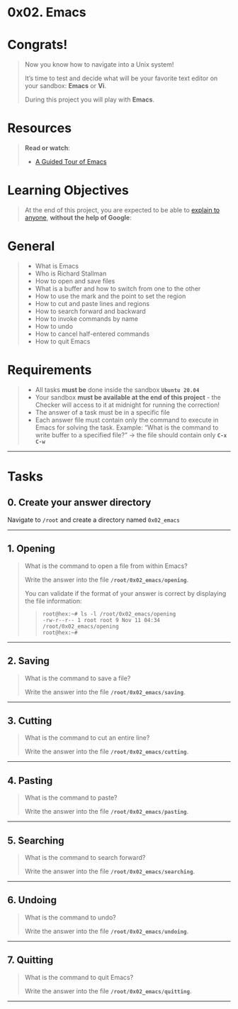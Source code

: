# 0x02. Emacs

# Congrats!
> 
> Now you know how to navigate into a Unix system!
> 
> It’s time to test and decide what will be your favorite text editor on your sandbox: **Emacs** or **Vi**.
> 
> During this project you will play with **Emacs**.

# Resources
> 
> **Read or watch**:
> 
> -   [A Guided Tour of Emacs](https://www.gnu.org/software/emacs/tour/ "A Guided Tour of Emacs")

# Learning Objectives
> At the end of this project, you are expected to be able to [explain to anyone](https://fs.blog/feynman-technique/ "explain to anyone"), **without the help of Google**:

# General
> -   What is Emacs
> -   Who is Richard Stallman
> -   How to open and save files
> -   What is a buffer and how to switch from one to the other
> -   How to use the mark and the point to set the region
> -   How to cut and paste lines and regions
> -   How to search forward and backward
> -   How to invoke commands by name
> -   How to undo
> -   How to cancel half-entered commands
> -   How to quit Emacs

# Requirements
> -   All tasks **must be** done inside the sandbox **`Ubuntu 20.04`**
> -   Your sandbox **must be available at the end of this project** - the Checker will access to it at midnight for running the correction!
> -   The answer of a task must be in a specific file
> -   Each answer file must contain only the command to execute in Emacs for solving the task. Example: “What is the command to write buffer to a specified file?” -> the file should contain only **`C-x C-w`**

---

# Tasks

## 0\. Create your answer directory
Navigate to `/root` and create a directory named `0x02_emacs`

---

## 1\. Opening
> What is the command to open a file from within Emacs?
> 
> Write the answer into the file **`/root/0x02_emacs/opening`**.
> 
> You can validate if the format of your answer is correct by displaying the file information:
> 
>> ```
>> root@hex:~# ls -l /root/0x02_emacs/opening
>> -rw-r--r-- 1 root root 9 Nov 11 04:34 /root/0x02_emacs/opening
>> root@hex:~# 
>> ```

---

## 2\. Saving
> What is the command to save a file?
> 
> Write the answer into the file **`/root/0x02_emacs/saving`**.

---

## 3\. Cutting
> What is the command to cut an entire line?
> 
> Write the answer into the file **`/root/0x02_emacs/cutting`**.

---

## 4\. Pasting
> What is the command to paste?
> 
> Write the answer into the file **`/root/0x02_emacs/pasting`**.

---

## 5\. Searching
> What is the command to search forward?
> 
> Write the answer into the file **`/root/0x02_emacs/searching`**.

---

## 6\. Undoing
> What is the command to undo?
> 
> Write the answer into the file **`/root/0x02_emacs/undoing`**.

---

## 7\. Quitting
> What is the command to quit Emacs?
> 
> Write the answer into the file **`/root/0x02_emacs/quitting`**.

---
